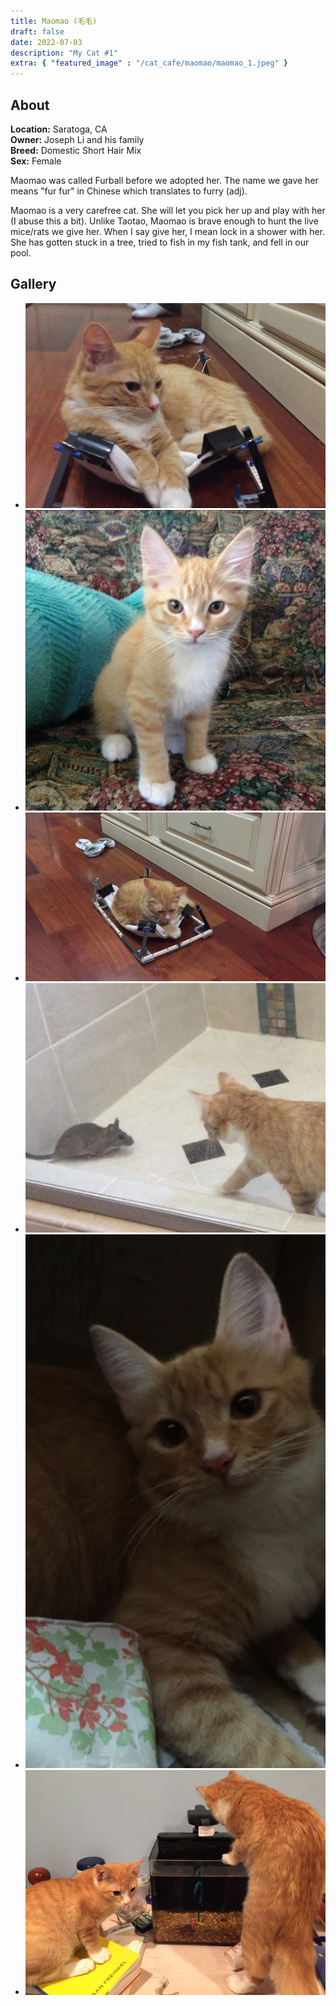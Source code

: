 ```yaml
---
title: Maomao (毛毛)
draft: false
date: 2022-07-03
description: "My Cat #1"
extra: { "featured_image" : "/cat_cafe/maomao/maomao_1.jpeg" }
---
```


## About


**Location:** Saratoga, CA  
**Owner:** Joseph Li and his family  
**Breed:** Domestic Short Hair Mix  
**Sex:** Female  

Maomao was called Furball before we adopted her. The name we gave her means "fur fur" in Chinese which translates to furry (adj).

Maomao is a very carefree cat. She will let you pick her up and play with her (I abuse this a bit). Unlike Taotao, Maomao is brave enough to hunt the live mice/rats we give her. When I say give her, I mean lock in a shower with her. She has gotten stuck in a tree, tried to fish in my fish tank, and fell in our pool.

<head>
<link rel="stylesheet" href="/cat_cafe/collage.css">
</head>

## Gallery

<ul class="columns">
  <li class="item"><img src="/cat_cafe/maomao/maomao_1.jpeg"></li>
  <li class="item"><img src="/cat_cafe/maomao/maomao_2.jpeg"></li>
  <li class="item"><img src="/cat_cafe/maomao/maomao_3.jpeg"></li>
  <li class="item"><img src="/cat_cafe/maomao/maomao_4.jpeg"></li>
  <li class="item"><img src="/cat_cafe/maomao/maomao_5.jpeg"></li>
  <li class="item"><img src="/cat_cafe/maomao/maomao_6.jpeg"></li>
</ul>
